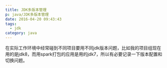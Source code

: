 ```yaml
---
title: JDK多版本管理
p: java/JDK多版本管理
date: 2016-04-20 09:43:43
tags:
  - jdk
category: java
---
```


在实际工作环境中经常碰到不同项目要用不同jdk版本问题，比如我的项目组现在用的是jdk8，而用spark打包的应用是用的jdk7，所以有必要记录一下版本配置和切换问题。


